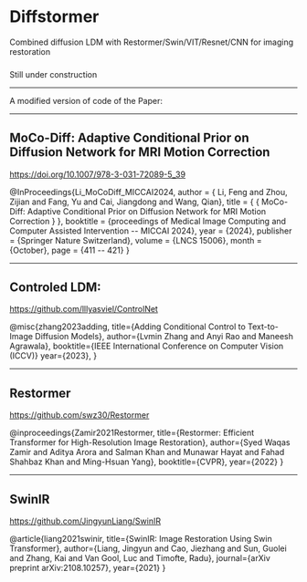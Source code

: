 # Diffstormer
 Combined diffusion LDM with Restormer/Swin/VIT/Resnet/CNN for imaging restoration 
 ###
 Still under construction
 ***
A modified version of code of the Paper:    
***

## MoCo-Diff: Adaptive Conditional Prior on Diffusion Network for MRI Motion Correction
https://doi.org/10.1007/978-3-031-72089-5_39   

@InProceedings{Li_MoCoDiff_MICCAI2024,
        author = { Li, Feng and Zhou, Zijian and Fang, Yu and Cai, Jiangdong and Wang, Qian},
        title = { { MoCo-Diff: Adaptive Conditional Prior on Diffusion Network for MRI Motion Correction } },
        booktitle = {proceedings of Medical Image Computing and Computer Assisted Intervention -- MICCAI 2024},
        year = {2024},
        publisher = {Springer Nature Switzerland},
        volume = {LNCS 15006},
        month = {October},
        page = {411 -- 421}
}
***
## Controled LDM:
https://github.com/lllyasviel/ControlNet  

@misc{zhang2023adding,
  title={Adding Conditional Control to Text-to-Image Diffusion Models}, 
  author={Lvmin Zhang and Anyi Rao and Maneesh Agrawala},
  booktitle={IEEE International Conference on Computer Vision (ICCV)}
  year={2023},
}
***
## Restormer
https://github.com/swz30/Restormer  

@inproceedings{Zamir2021Restormer,
    title={Restormer: Efficient Transformer for High-Resolution Image Restoration}, 
    author={Syed Waqas Zamir and Aditya Arora and Salman Khan and Munawar Hayat 
            and Fahad Shahbaz Khan and Ming-Hsuan Yang},
    booktitle={CVPR},
    year={2022}
}
***
## SwinIR
https://github.com/JingyunLiang/SwinIR  

@article{liang2021swinir,
  title={SwinIR: Image Restoration Using Swin Transformer},
  author={Liang, Jingyun and Cao, Jiezhang and Sun, Guolei and Zhang, Kai and Van Gool, Luc and Timofte, Radu},
  journal={arXiv preprint arXiv:2108.10257},
  year={2021}
}
